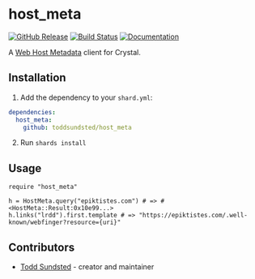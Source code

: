 # host_meta

[![GitHub Release](https://img.shields.io/github/release/toddsundsted/host_meta.svg)](https://github.com/toddsundsted/host_meta/releases)
[![Build Status](https://travis-ci.org/toddsundsted/host_meta.svg?branch=master)](https://travis-ci.org/toddsundsted/host_meta)
[![Documentation](https://img.shields.io/badge/docs-available-brightgreen.svg)](https://toddsundsted.github.io/host_meta/)

A [Web Host Metadata](https://tools.ietf.org/html/rfc6415) client for
Crystal.

## Installation

1. Add the dependency to your `shard.yml`:

```yaml
dependencies:
  host_meta:
    github: toddsundsted/host_meta
```

2. Run `shards install`

## Usage

```crystal
require "host_meta"

h = HostMeta.query("epiktistes.com") # => #<HostMeta::Result:0x10e99...>
h.links("lrdd").first.template # => "https://epiktistes.com/.well-known/webfinger?resource={uri}"
```

## Contributors

- [Todd Sundsted](https://github.com/toddsundsted) - creator and maintainer
